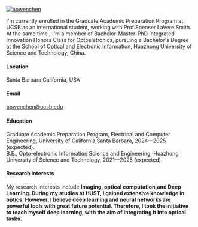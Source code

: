 

[![bowenchen](https://img.shields.io/badge/BowenChen-github-blue?logo=github)](https://github.com/BowenChen-hust)

I'm currently enrolled in the Graduate Academic Preparation Program at UCSB as an international student, working with Prof.Spenser LaVere Smith. At the same time , I'm a member of Bachelor-Master-PhD  Integrated Innovation Honors Class for Optoeletronics, pursuing a Bachelor's Degree at the School of Optical and Electronic Information, Huazhong University of Science and Technology, China.

#### Location
Santa Barbara,California, USA

#### Email
bowenchen@ucsb.edu

#### Education
Graduate Academic Preparation Program, Electrical and Computer Engineering, University of California,Santa Barbara, 2024—2025 (expected).\
B.E., Opto-electronic Information Science and Engineering, Huazhong University of Science and Technology, 2021—2025 (expected).

#### Research Interests
My research interests include <strong>Imaging, optical computation,and Deep Learning<strong>. During my studies at HUST, I gained extensive knowledge in optics. However, I believe deep learning and neural networks are powerful tools with great future potential. Therefore, I took the initiative to teach myself deep learning, with the aim of integrating it into optical tasks.
